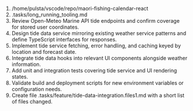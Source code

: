 1. /home/pulsta/vscode/repo/maori-fishing-calendar-react
2. .tasks/long_running_tooling.md
3. Review Open-Meteo Marine API tide endpoints and confirm coverage for stored user coordinates.
4. Design tide data service mirroring existing weather service patterns and define TypeScript interfaces for responses.
5. Implement tide service fetching, error handling, and caching keyed by location and forecast date.
6. Integrate tide data hooks into relevant UI components alongside weather information.
7. Add unit and integration tests covering tide service and UI rendering states.
8. Validate build and deployment scripts for new environment variables or configuration needs.
9. Create file .tasks/feature/tide-data-integration.files1.md with a short list of files changed.

